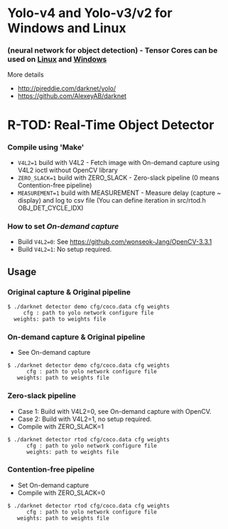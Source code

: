# Yolo-v4 and Yolo-v3/v2 for Windows and Linux
### (neural network for object detection) - Tensor Cores can be used on [Linux](https://github.com/AlexeyAB/darknet#how-to-compile-on-linux) and [Windows](https://github.com/AlexeyAB/darknet#how-to-compile-on-windows-using-cmake-gui)

More details
* http://pjreddie.com/darknet/yolo/
* https://github.com/AlexeyAB/darknet

# R-TOD: Real-Time Object Detector

### Compile using 'Make' ###
* `V4L2=1` build with V4L2 - Fetch image with On-demand capture using V4L2 ioctl without OpenCV library
* `ZERO_SLACK=1` build with ZERO_SLACK - Zero-slack pipeline (0 means Contention-free pipeline)
* `MEASUREMENT=1` build with MEASUREMENT - Measure delay (capture ~ display) and log to csv file (You can define iteration in src/rtod.h OBJ_DET_CYCLE_IDX)

### How to set _On-demand capture_
* Build `V4L2=0`: See https://github.com/wonseok-Jang/OpenCV-3.3.1
* Build `V4L2=1`: No setup required.

## Usage ###

### Original capture & Original pipeline
```
$ ./darknet detector demo cfg/coco.data cfg weights 
     cfg : path to yolo network configure file
  weights: path to weights file
```
### On-demand capture & Original pipeline
* See On-demand capture
```
$ ./darknet detector demo cfg/coco.data cfg weights
      cfg : path to yolo network configure file
   weights: path to weights file
```
### Zero-slack pipeline
* Case 1: Build with V4L2=0, see On-demand capture with OpenCV.
* Case 2: Build with V4L2=1, no setup required.
* Compile with ZERO_SLACK=1
```
$ ./darknet detector rtod cfg/coco.data cfg weights
      cfg : path to yolo network configure file
      weights: path to weights file
```
### Contention-free pipeline
* Set On-demand capture
* Compile with ZERO_SLACK=0
```
$ ./darknet detector rtod cfg/coco.data cfg weights
      cfg : path to yolo network configure file
   weights: path to weights file
```
